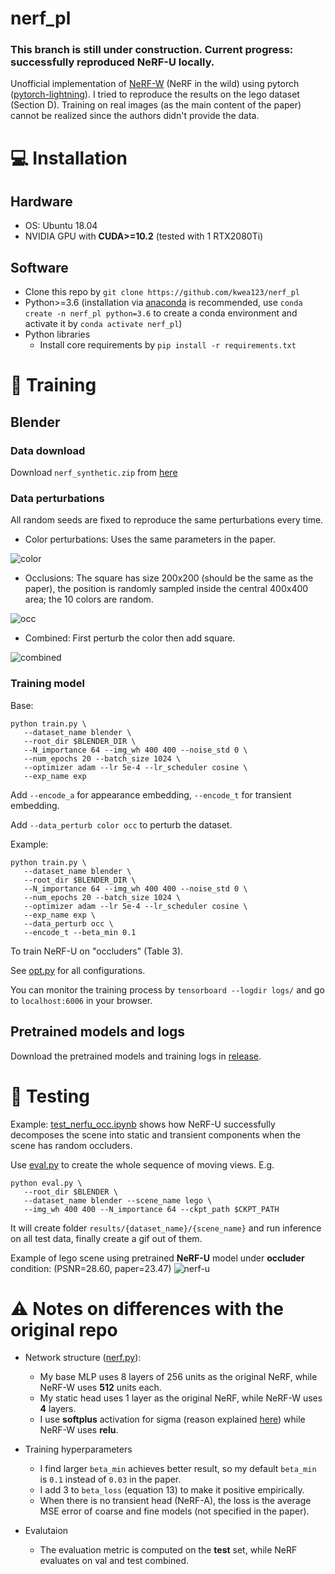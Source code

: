 # nerf_pl

### This branch is still under construction. Current progress: successfully reproduced NeRF-U locally.

Unofficial implementation of [NeRF-W](https://nerf-w.github.io/) (NeRF in the wild) using pytorch ([pytorch-lightning](https://github.com/PyTorchLightning/pytorch-lightning)). I tried to reproduce the results on the lego dataset (Section D). Training on real images (as the main content of the paper) cannot be realized since the authors didn't provide the data.

# :computer: Installation

## Hardware

* OS: Ubuntu 18.04
* NVIDIA GPU with **CUDA>=10.2** (tested with 1 RTX2080Ti)

## Software

* Clone this repo by `git clone https://github.com/kwea123/nerf_pl`
* Python>=3.6 (installation via [anaconda](https://www.anaconda.com/distribution/) is recommended, use `conda create -n nerf_pl python=3.6` to create a conda environment and activate it by `conda activate nerf_pl`)
* Python libraries
    * Install core requirements by `pip install -r requirements.txt`
    
# :key: Training

## Blender
   
### Data download

Download `nerf_synthetic.zip` from [here](https://drive.google.com/drive/folders/128yBriW1IG_3NJ5Rp7APSTZsJqdJdfc1)

### Data perturbations

All random seeds are fixed to reproduce the same perturbations every time.

*  Color perturbations: Uses the same parameters in the paper.

![color](https://user-images.githubusercontent.com/11364490/105580035-4ad3b780-5dcd-11eb-97cc-4cea3c9743ac.gif)

*  Occlusions: The square has size 200x200 (should be the same as the paper), the position is randomly sampled inside the central 400x400 area; the 10 colors are random.

![occ](https://user-images.githubusercontent.com/11364490/105578658-283da080-5dc5-11eb-9438-9368ee241cde.gif)

*  Combined: First perturb the color then add square.

![combined](https://user-images.githubusercontent.com/11364490/105580018-31cb0680-5dcd-11eb-82bf-eca3133f2586.gif)

### Training model

Base:
```
python train.py \
   --dataset_name blender \
   --root_dir $BLENDER_DIR \
   --N_importance 64 --img_wh 400 400 --noise_std 0 \
   --num_epochs 20 --batch_size 1024 \
   --optimizer adam --lr 5e-4 --lr_scheduler cosine \
   --exp_name exp
```

Add `--encode_a` for appearance embedding, `--encode_t` for transient embedding.

Add `--data_perturb color occ` to perturb the dataset.

Example:
```
python train.py \
   --dataset_name blender \
   --root_dir $BLENDER_DIR \
   --N_importance 64 --img_wh 400 400 --noise_std 0 \
   --num_epochs 20 --batch_size 1024 \
   --optimizer adam --lr 5e-4 --lr_scheduler cosine \
   --exp_name exp \
   --data_perturb occ \
   --encode_t --beta_min 0.1
```

To train NeRF-U on "occluders" (Table 3).

See [opt.py](opt.py) for all configurations.

You can monitor the training process by `tensorboard --logdir logs/` and go to `localhost:6006` in your browser.

## Pretrained models and logs
Download the pretrained models and training logs in [release](https://github.com/kwea123/nerf_pl/releases).

# :mag_right: Testing

Example: [test_nerfu_occ.ipynb](test_nerfu_occ.ipynb) shows how NeRF-U successfully decomposes the scene into static and transient components when the scene has random occluders.

Use [eval.py](eval.py) to create the whole sequence of moving views.
E.g.
```
python eval.py \
   --root_dir $BLENDER \
   --dataset_name blender --scene_name lego \
   --img_wh 400 400 --N_importance 64 --ckpt_path $CKPT_PATH
```

It will create folder `results/{dataset_name}/{scene_name}` and run inference on all test data, finally create a gif out of them.

Example of lego scene using pretrained **NeRF-U** model under **occluder** condition: (PSNR=28.60, paper=23.47)
![nerf-u](https://user-images.githubusercontent.com/11364490/105578186-a9933400-5dc1-11eb-8865-e276b581d8fd.gif)

# :warning: Notes on differences with the original repo

*  Network structure ([nerf.py](models/nerf.py)):
    *  My base MLP uses 8 layers of 256 units as the original NeRF, while NeRF-W uses **512** units each.
    *  My static head uses 1 layer as the original NeRF, while NeRF-W uses **4** layers.
    *  I use **softplus** activation for sigma (reason explained [here](https://github.com/bmild/nerf/issues/29#issuecomment-765335765)) while NeRF-W uses **relu**.

*  Training hyperparameters
    *  I find larger `beta_min` achieves better result, so my default `beta_min` is `0.1` instead of `0.03` in the paper.
    *  I add 3 to `beta_loss` (equation 13) to make it positive empirically.
    *  When there is no transient head (NeRF-A), the loss is the average MSE error of coarse and fine models (not specified in the paper).

*  Evalutaion
    *  The evaluation metric is computed on the **test** set, while NeRF evaluates on val and test combined.